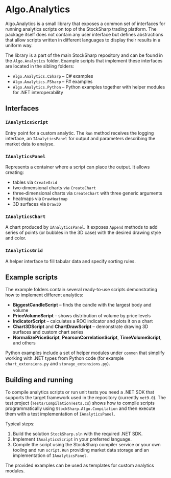 # Algo.Analytics

Algo.Analytics is a small library that exposes a common set of interfaces for running analytics scripts on top of the StockSharp trading platform. The package itself does not contain any user interface but defines abstractions that allow scripts written in different languages to display their results in a uniform way.

The library is a part of the main StockSharp repository and can be found in the `Algo.Analytics` folder. Example scripts that implement these interfaces are located in the sibling folders:

- `Algo.Analytics.CSharp` – C# examples
- `Algo.Analytics.FSharp` – F# examples
- `Algo.Analytics.Python` – Python examples together with helper modules for .NET interoperability

## Interfaces

### `IAnalyticsScript`
Entry point for a custom analytic. The `Run` method receives the logging interface, an `IAnalyticsPanel` for output and parameters describing the market data to analyse.

### `IAnalyticsPanel`
Represents a container where a script can place the output. It allows creating:

- tables via `CreateGrid`
- two‑dimensional charts via `CreateChart`
- three‑dimensional charts via `CreateChart` with three generic arguments
- heatmaps via `DrawHeatmap`
- 3D surfaces via `Draw3D`

### `IAnalyticsChart`
A chart produced by `IAnalyticsPanel`. It exposes `Append` methods to add series of points (or bubbles in the 3D case) with the desired drawing style and color.

### `IAnalyticsGrid`
A helper interface to fill tabular data and specify sorting rules.

## Example scripts

The example folders contain several ready‑to‑use scripts demonstrating how to implement different analytics:

- **BiggestCandleScript** – finds the candle with the largest body and volume
- **PriceVolumeScript** – shows distribution of volume by price levels
- **IndicatorScript** – calculates a ROC indicator and plots it on a chart
- **Chart3DScript** and **ChartDrawScript** – demonstrate drawing 3D surfaces and custom chart series
- **NormalizePriceScript**, **PearsonCorrelationScript**, **TimeVolumeScript**, and others

Python examples include a set of helper modules under `common` that simplify working with .NET types from Python code (for example `chart_extensions.py` and `storage_extensions.py`).

## Building and running

To compile analytics scripts or run unit tests you need a .NET SDK that supports the target framework used in the repository (currently `net9.0`). The test project (`Tests/CompilationTests.cs`) shows how to compile scripts programmatically using `StockSharp.Algo.Compilation` and then execute them with a test implementation of `IAnalyticsPanel`.

Typical steps:

1. Build the solution `StockSharp.sln` with the required .NET SDK.
2. Implement `IAnalyticsScript` in your preferred language.
3. Compile the script using the StockSharp compiler service or your own tooling and run `script.Run` providing market data storage and an implementation of `IAnalyticsPanel`.

The provided examples can be used as templates for custom analytics modules.

